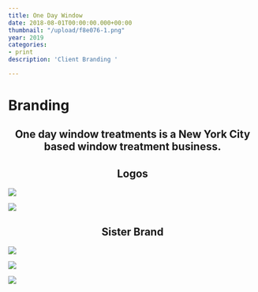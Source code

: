 ```yaml
---
title: One Day Window
date: 2018-08-01T00:00:00.000+00:00
thumbnail: "/upload/f8e076-1.png"
year: 2019
categories:
- print
description: 'Client Branding '

---
```

<left><h1>Branding</h1></left>

<center><h2>One day window treatments is a New York City based window treatment business.</h2></center>

<center><h2>Logos</h2></center>

![](/upload/1-1.png)

![](/upload/untitled-design-1.png)

<center><h2>Sister Brand</h2></center>

![](/upload/3-1.png)

![](/upload/4.png)

![](/upload/f8e076.png)